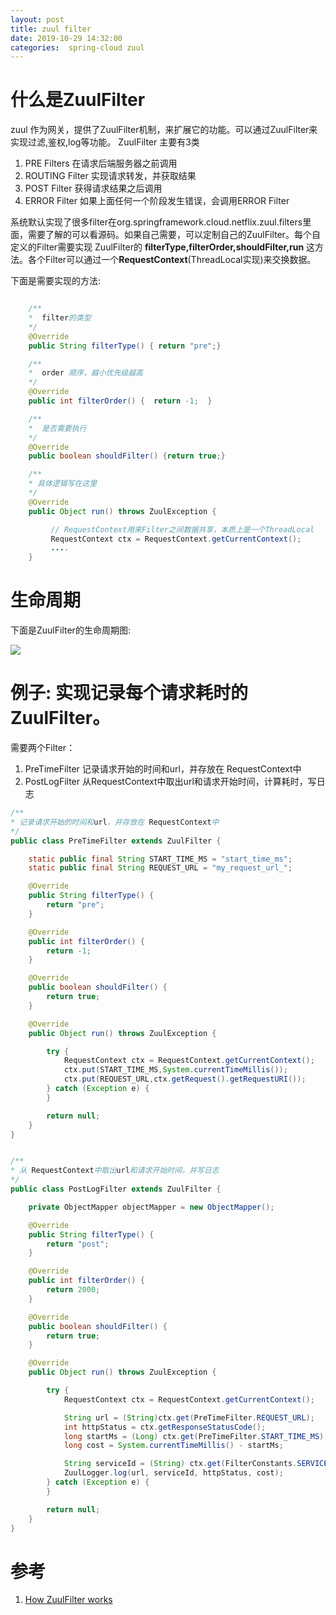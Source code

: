 ```yaml
---
layout: post
title: zuul filter
date: 2019-10-29 14:32:00
categories:  spring-cloud zuul
---
```

# 什么是ZuulFilter
zuul 作为网关，提供了ZuulFilter机制，来扩展它的功能。可以通过ZuulFilter来实现过滤,鉴权,log等功能。
ZuulFilter 主要有3类
1. PRE Filters 在请求后端服务器之前调用
2. ROUTING Filter 实现请求转发，并获取结果
3. POST Filter  获得请求结果之后调用
4. ERROR Filter 如果上面任何一个阶段发生错误，会调用ERROR Filter

系统默认实现了很多filter在org.springframework.cloud.netflix.zuul.filters里面，需要了解的可以看源码。如果自己需要，可以定制自己的ZuulFilter。每个自定义的Filter需要实现 ZuulFilter的 **filterType,filterOrder,shouldFilter,run** 这方法。各个Filter可以通过一个**RequestContext**(ThreadLocal实现)来交换数据。


下面是需要实现的方法:
``` java

    /**
    *  filter的类型
    */
    @Override
    public String filterType() { return "pre";}

    /**
    *  order 顺序，越小优先级越高
    */
    @Override
    public int filterOrder() {  return -1;  }

    /**
    *  是否需要执行
    */
    @Override
    public boolean shouldFilter() {return true;}

    /**
    * 具体逻辑写在这里
    */
    @Override
    public Object run() throws ZuulException { 

         // RequestContext用来Filter之间数据共享，本质上是一个ThreadLocal
         RequestContext ctx = RequestContext.getCurrentContext();
         ....
    }

```
# 生命周期
下面是ZuulFilter的生命周期图:

![](https://camo.githubusercontent.com/4eb7754152028cdebd5c09d1c6f5acc7683f0094/687474703a2f2f6e6574666c69782e6769746875622e696f2f7a75756c2f696d616765732f7a75756c2d726571756573742d6c6966656379636c652e706e67)



# 例子: 实现记录每个请求耗时的ZuulFilter。
需要两个Filter：
1. PreTimeFilter 记录请求开始的时间和url，并存放在 RequestContext中
2. PostLogFilter 从RequestContext中取出url和请求开始时间，计算耗时，写日志

```java
/**
* 记录请求开始的时间和url，并存放在 RequestContext中
*/
public class PreTimeFilter extends ZuulFilter {

    static public final String START_TIME_MS = "start_time_ms";
    static public final String REQUEST_URL = "my_request_url_";

    @Override
    public String filterType() {
        return "pre";
    }

    @Override
    public int filterOrder() {
        return -1;
    }

    @Override
    public boolean shouldFilter() {
        return true;
    }

    @Override
    public Object run() throws ZuulException {

        try {
            RequestContext ctx = RequestContext.getCurrentContext();
            ctx.put(START_TIME_MS,System.currentTimeMillis());
            ctx.put(REQUEST_URL,ctx.getRequest().getRequestURI());
        } catch (Exception e) {
        }

        return null;
    }
}

```

```java

/**
* 从 RequestContext中取出url和请求开始时间，并写日志
*/
public class PostLogFilter extends ZuulFilter {

    private ObjectMapper objectMapper = new ObjectMapper();

    @Override
    public String filterType() {
        return "post";
    }

    @Override
    public int filterOrder() {
        return 2000;
    }

    @Override
    public boolean shouldFilter() {
        return true;
    }

    @Override
    public Object run() throws ZuulException {

        try {
            RequestContext ctx = RequestContext.getCurrentContext();

            String url = (String)ctx.get(PreTimeFilter.REQUEST_URL);
            int httpStatus = ctx.getResponseStatusCode();
            long startMs = (Long) ctx.get(PreTimeFilter.START_TIME_MS);
            long cost = System.currentTimeMillis() - startMs;

            String serviceId = (String) ctx.get(FilterConstants.SERVICE_ID_KEY);
            ZuulLogger.log(url, serviceId, httpStatus, cost);
        } catch (Exception e) {
        }

        return null;
    }
}

```
# 参考
1. [How ZuulFilter works](https://github.com/Netflix/zuul/wiki/How-it-Works)
